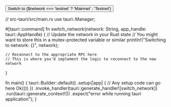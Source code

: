 <!-- App.svelte -->
<script lang="ts">
  import { invoke } from '@tauri-apps/api/tauri';
  import { writable } from 'svelte/store';

  const network = writable('testnet');

  async function handleSwitch() {
    const newNetwork = $network === 'testnet' ? 'mainnet' : 'testnet';
    network.set(newNetwork);
    await invoke('switch_network', { network: newNetwork });
  }

  function getRpcConfig() {
    return {
      host: '127.0.0.1',
      port: $network === 'mainnet' ? 27486 : 18843,
      user: 'rpcuser',
      password: 'rpcpassword'
    };
  }
</script>

<button on:click={handleSwitch}>
  Switch to {$network === 'testnet' ? 'Mainnet' : 'Testnet'}
</button>

<!-- You can use getRpcConfig() in your components as needed -->

// src-tauri/src/main.rs
use tauri::Manager;

#[tauri::command]
fn switch_network(network: String, app_handle: tauri::AppHandle) {
    // Update the network in your Rust state
    // You might want to store this in a mutex-protected variable or similar
    println!("Switching to network: {}", network);

    // Reconnect to the appropriate RPC here
    // This is where you'd implement the logic to reconnect to the new network
}

fn main() {
    tauri::Builder::default()
        .setup(|app| {
            // Any setup code can go here
            Ok(())
        })
        .invoke_handler(tauri::generate_handler![switch_network])
        .run(tauri::generate_context!())
        .expect("error while running tauri application");
}

